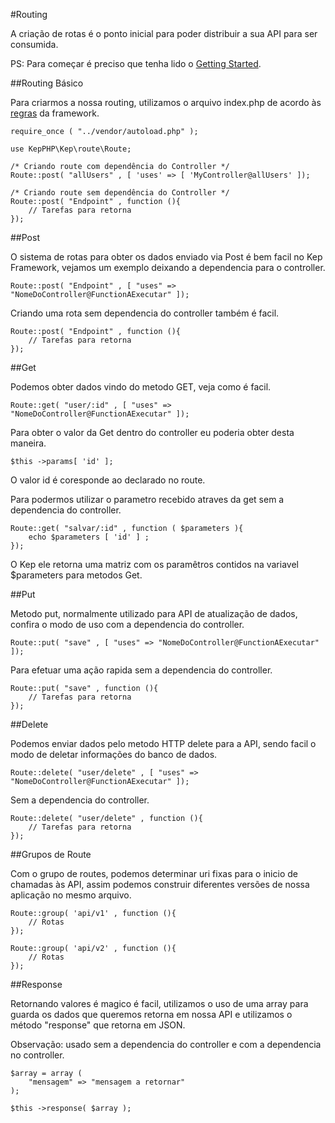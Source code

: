 #Routing

A criação de rotas é o ponto inicial para poder distribuir a sua API para ser consumida.

PS: Para começar é preciso que tenha lido o [Getting Started](/#/docs).

##Routing Básico

Para criarmos a nossa routing, utilizamos o arquivo index.php de acordo às [regras](/#/docs) da framework.

	require_once ( "../vendor/autoload.php" );
    
	use KepPHP\Kep\route\Route;
    
	/* Criando route com dependência do Controller */
	Route::post( "allUsers" , [ 'uses' => [ 'MyController@allUsers' ]);
    
	/* Criando route sem dependência do Controller */
	Route::post( "Endpoint" , function (){
    	// Tarefas para retorna
	});

##Post

O sistema de rotas para obter os dados enviado via Post é bem facil no Kep Framework, vejamos um exemplo deixando a dependencia para o controller.

	Route::post( "Endpoint" , [ "uses" => "NomeDoController@FunctionAExecutar" ]);

Criando uma rota sem dependencia do controller também é facil.

	Route::post( "Endpoint" , function (){
     	// Tarefas para retorna
	});

##Get

Podemos obter dados vindo do metodo GET, veja como é facil.

	Route::get( "user/:id" , [ "uses" => "NomeDoController@FunctionAExecutar" ]);

Para obter o valor da Get dentro do controller eu poderia obter desta maneira.

	$this ->params[ 'id' ];

O valor id é coresponde ao declarado no route.

Para podermos utilizar o parametro recebido atraves da get sem a dependencia do controller.

	Route::get( "salvar/:id" , function ( $parameters ){
     	echo $parameters [ 'id' ] ;
	});

O Kep ele retorna uma matriz com os paramêtros contidos na variavel $parameters para metodos Get.

##Put

Metodo put, normalmente utilizado para API de atualização de dados, confira o modo de uso com a dependencia do controller.

	Route::put( "save" , [ "uses" => "NomeDoController@FunctionAExecutar" ]);

Para efetuar uma ação rapida sem a dependencia do controller.

	Route::put( "save" , function (){
     	// Tarefas para retorna
	});

##Delete

Podemos enviar dados pelo metodo HTTP delete para a API, sendo facil o modo de deletar informações do banco de dados.

	Route::delete( "user/delete" , [ "uses" => "NomeDoController@FunctionAExecutar" ]);

Sem a dependencia do controller.

	Route::delete( "user/delete" , function (){
     	// Tarefas para retorna
	});

##Grupos de Route

Com o grupo de routes, podemos determinar uri fixas para o inicio de chamadas às API, assim podemos construir diferentes versões de nossa aplicação no mesmo arquivo.

	Route::group( 'api/v1' , function (){
     	// Rotas
	});
    
	Route::group( 'api/v2' , function (){
     	// Rotas
	});

##Response

Retornando valores é magico é facil, utilizamos o uso de uma array para guarda os dados que queremos retorna em nossa API e utilizamos o método "response" que retorna em JSON.

Observação: usado sem a dependencia do controller e com a dependencia no controller.

	$array = array (
     	"mensagem" => "mensagem a retornar"
	);
    
	$this ->response( $array );